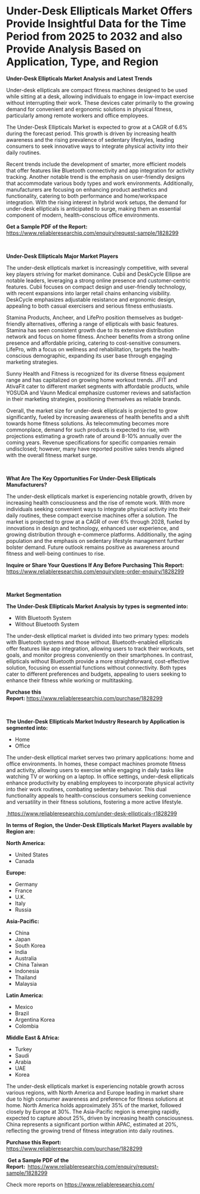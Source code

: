 <p><h1>Under-Desk Ellipticals Market Offers Provide Insightful Data for the Time Period from 2025 to 2032 and also Provide Analysis Based on Application, Type, and Region</h1></p><p><strong>Under-Desk Ellipticals Market Analysis and Latest Trends</strong></p>
<p><p>Under-desk ellipticals are compact fitness machines designed to be used while sitting at a desk, allowing individuals to engage in low-impact exercise without interrupting their work. These devices cater primarily to the growing demand for convenient and ergonomic solutions in physical fitness, particularly among remote workers and office employees. </p><p>The Under-Desk Ellipticals Market is expected to grow at a CAGR of 6.6% during the forecast period. This growth is driven by increasing health awareness and the rising prevalence of sedentary lifestyles, leading consumers to seek innovative ways to integrate physical activity into their daily routines. </p><p>Recent trends include the development of smarter, more efficient models that offer features like Bluetooth connectivity and app integration for activity tracking. Another notable trend is the emphasis on user-friendly designs that accommodate various body types and work environments. Additionally, manufacturers are focusing on enhancing product aesthetics and functionality, catering to both performance and home/workspace integration. With the rising interest in hybrid work setups, the demand for under-desk ellipticals is anticipated to surge, making them an essential component of modern, health-conscious office environments.</p></p>
<p><strong>Get a Sample PDF of the Report:&nbsp;</strong> <a href="https://www.reliableresearchiq.com/enquiry/request-sample/1828299?utm_campaign=1906&utm_medium=2&utm_source=Github&utm_content=ia&utm_term=09022025&utm_id=under-desk-ellipticals">https://www.reliableresearchiq.com/enquiry/request-sample/1828299</a></p>
<p>&nbsp;</p>
<p><strong>Under-Desk Ellipticals Major Market Players</strong></p>
<p><p>The under-desk ellipticals market is increasingly competitive, with several key players striving for market dominance. Cubii and DeskCycle Ellipse are notable leaders, leveraging a strong online presence and customer-centric features. Cubii focuses on compact design and user-friendly technology, with recent expansions into larger retail chains enhancing visibility. DeskCycle emphasizes adjustable resistance and ergonomic design, appealing to both casual exercisers and serious fitness enthusiasts.</p><p>Stamina Products, Ancheer, and LifePro position themselves as budget-friendly alternatives, offering a range of ellipticals with basic features. Stamina has seen consistent growth due to its extensive distribution network and focus on home fitness. Ancheer benefits from a strong online presence and affordable pricing, catering to cost-sensitive consumers. LifePro, with a focus on wellness and rehabilitation, targets the health-conscious demographic, expanding its user base through engaging marketing strategies.</p><p>Sunny Health and Fitness is recognized for its diverse fitness equipment range and has capitalized on growing home workout trends. JFIT and AtivaFit cater to different market segments with affordable products, while YOSUDA and Vaunn Medical emphasize customer reviews and satisfaction in their marketing strategies, positioning themselves as reliable brands.</p><p>Overall, the market size for under-desk ellipticals is projected to grow significantly, fueled by increasing awareness of health benefits and a shift towards home fitness solutions. As telecommuting becomes more commonplace, demand for such products is expected to rise, with projections estimating a growth rate of around 8-10% annually over the coming years. Revenue specifications for specific companies remain undisclosed; however, many have reported positive sales trends aligned with the overall fitness market surge.</p></p>
<p>&nbsp;</p>
<p><strong>What Are The Key Opportunities For Under-Desk Ellipticals Manufacturers?</strong></p>
<p><p>The under-desk ellipticals market is experiencing notable growth, driven by increasing health consciousness and the rise of remote work. With more individuals seeking convenient ways to integrate physical activity into their daily routines, these compact exercise machines offer a solution. The market is projected to grow at a CAGR of over 6% through 2028, fueled by innovations in design and technology, enhanced user experience, and growing distribution through e-commerce platforms. Additionally, the aging population and the emphasis on sedentary lifestyle management further bolster demand. Future outlook remains positive as awareness around fitness and well-being continues to rise.</p></p>
<p><strong>Inquire or Share Your Questions If Any Before Purchasing This Report:</strong> <a href="https://www.reliableresearchiq.com/enquiry/pre-order-enquiry/1828299?utm_campaign=1906&utm_medium=2&utm_source=Github&utm_content=ia&utm_term=09022025&utm_id=under-desk-ellipticals">https://www.reliableresearchiq.com/enquiry/pre-order-enquiry/1828299</a></p>
<p>&nbsp;</p>
<p><strong>Market Segmentation</strong></p>
<p><strong>The Under-Desk Ellipticals Market Analysis by types is segmented into:</strong></p>
<p><ul><li>With Bluetooth System</li><li>Without Bluetooth System</li></ul></p>
<p><p>The under-desk elliptical market is divided into two primary types: models with Bluetooth systems and those without. Bluetooth-enabled ellipticals offer features like app integration, allowing users to track their workouts, set goals, and monitor progress conveniently on their smartphones. In contrast, ellipticals without Bluetooth provide a more straightforward, cost-effective solution, focusing on essential functions without connectivity. Both types cater to different preferences and budgets, appealing to users seeking to enhance their fitness while working or multitasking.</p></p>
<p><strong>Purchase this Report:&nbsp;</strong><a href="https://www.reliableresearchiq.com/purchase/1828299?utm_campaign=1906&utm_medium=2&utm_source=Github&utm_content=ia&utm_term=09022025&utm_id=under-desk-ellipticals">https://www.reliableresearchiq.com/purchase/1828299</a></p>
<p>&nbsp;</p>
<p><strong>The Under-Desk Ellipticals Market Industry Research by Application is segmented into:</strong></p>
<p><ul><li>Home</li><li>Office</li></ul></p>
<p><p>The under-desk elliptical market serves two primary applications: home and office environments. In homes, these compact machines promote fitness and activity, allowing users to exercise while engaging in daily tasks like watching TV or working on a laptop. In office settings, under-desk ellipticals enhance productivity by enabling employees to incorporate physical activity into their work routines, combating sedentary behavior. This dual functionality appeals to health-conscious consumers seeking convenience and versatility in their fitness solutions, fostering a more active lifestyle.</p></p>
<p><a href="https://www.reliableresearchiq.com/under-desk-ellipticals-r1828299?utm_campaign=1906&utm_medium=2&utm_source=Github&utm_content=ia&utm_term=09022025&utm_id=under-desk-ellipticals">&nbsp;https://www.reliableresearchiq.com/under-desk-ellipticals-r1828299</a></p>
<p><strong>In terms of Region, the Under-Desk Ellipticals Market Players available by Region are:</strong></p>
<p>
    <p> <strong> North America: </strong>
        <ul>
            <li>United States</li>
            <li>Canada</li>
        </ul>
        </p> 
    <p> <strong> Europe: </strong>
        <ul>
            <li>Germany</li>
            <li>France</li>
            <li>U.K.</li>
            <li>Italy</li>
            <li>Russia</li>
        </ul>
        </p> 
    <p> <strong> Asia-Pacific: </strong>
        <ul>
            <li>China</li>
            <li>Japan</li>
            <li>South Korea</li>
            <li>India</li>
            <li>Australia</li>
            <li>China Taiwan</li>
            <li>Indonesia</li>
            <li>Thailand</li>
            <li>Malaysia</li>
        </ul>
        </p> 
    <p> <strong> Latin America: </strong>
        <ul>
            <li>Mexico</li>
            <li>Brazil</li>
            <li>Argentina Korea</li>
            <li>Colombia</li>
        </ul>
        </p> 
    <p> <strong> Middle East & Africa: </strong>
        <ul>
            <li>Turkey</li>
            <li>Saudi</li>
            <li>Arabia</li>
            <li>UAE</li>
            <li>Korea</li>
        </ul>
    </p>
    </p>
<p><p>The under-desk ellipticals market is experiencing notable growth across various regions, with North America and Europe leading in market share due to high consumer awareness and preference for fitness solutions at home. North America holds approximately 35% of the market, followed closely by Europe at 30%. The Asia-Pacific region is emerging rapidly, expected to capture about 25%, driven by increasing health consciousness. China represents a significant portion within APAC, estimated at 20%, reflecting the growing trend of fitness integration into daily routines.</p></p>
<p><strong>Purchase this Report: </strong><a href="https://www.reliableresearchiq.com/purchase/1828299?utm_campaign=1906&utm_medium=2&utm_source=Github&utm_content=ia&utm_term=09022025&utm_id=under-desk-ellipticals">https://www.reliableresearchiq.com/purchase/1828299</a></p>
<p>&nbsp;<strong>Get a Sample PDF of the Report:&nbsp;&nbsp;</strong><a href="https://www.reliableresearchiq.com/enquiry/request-sample/1828299?utm_campaign=1906&utm_medium=2&utm_source=Github&utm_content=ia&utm_term=09022025&utm_id=under-desk-ellipticals">https://www.reliableresearchiq.com/enquiry/request-sample/1828299</a></p>
<p><strong></strong></p>
<p>Check more reports on <a href="https://www.reliableresearchiq.com/?utm_campaign=1906&utm_medium=2&utm_source=Github&utm_content=ia&utm_term=09022025&utm_id=under-desk-ellipticals">https://www.reliableresearchiq.com/</a></p>